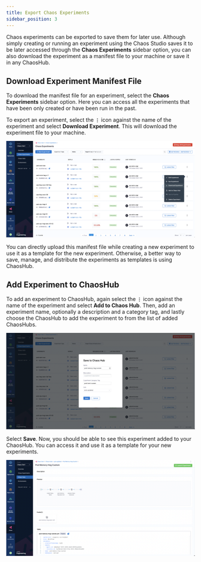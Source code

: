 ```yaml
---
title: Export Chaos Experiments
sidebar_position: 3
---
```


Chaos experiments can be exported to save them for later use. Although simply creating or running an experiment using the Chaos Studio saves it to be later accessed through the **Chaos Experiments** sidebar option, you can also download the experiment as a manifest file to your machine or save it in any ChaosHub.

## Download Experiment Manifest File
To download the manifest file for an experiment, select the **Chaos Experiments** sidebar option. Here you can access all the experiments that have been only created or have been run in the past.

To export an experiment, select the **`⋮`** icon against the name of the experiment and select **Download Experiment**. This will download the experiment file to your machine.

![Download Experiment Manifest](./static/export-chaos-experiments/download-experiment-manifest.png)

You can directly upload this manifest file while creating a new experiment to use it as a template for the new experiment. Otherwise, a better way to save, manage, and distribute the experiments as templates is using ChaosHub.

## Add Experiment to ChaosHub
To add an experiment to ChaosHub, again select the **`⋮`** icon against the name of the experiment and select **Add to Chaos Hub**. Then, add an experiment name, optionally a description and a category tag, and lastly choose the ChaosHub to add the experiment to from the list of added ChaosHubs.

![Add Experiment to ChaosHub](./static/export-chaos-experiments/add-experiment-to-chaoshub.png)

Select **Save**. Now, you should be able to see this experiment added to your ChaosHub. You can access it and use it as a template for your new experiments.

![Added Experiment to Hub](./static/export-chaos-experiments/added-experiment-to-hub.png)

